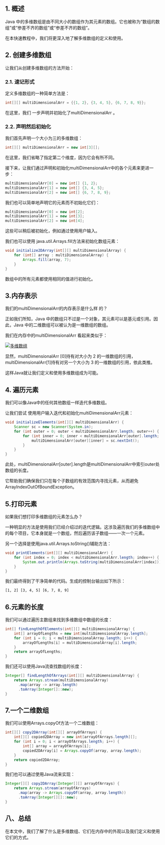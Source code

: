 ## 1. 概述

Java 中的多维数组是由不同大小的数组作为其元素的数组。它也被称为“数组的数组”或“参差不齐的数组”或“参差不齐的数组”。

在本快速教程中，我们将更深入地了解多维数组的定义和使用。

## 2. 创建多维数组

让我们从创建多维数组的方法开始：

### 2.1. 速记形式

定义多维数组的一种简单方法是：

```java
int[][] multiDimensionalArr = {{1, 2}, {3, 4, 5}, {6, 7, 8, 9}};
```

在这里，我们 一步声明并初始化了multiDimensionalArr 。

### 2.2. 声明然后初始化

我们首先声明一个大小为三的多维数组：

```java
int[][] multiDimensionalArr = new int[3][];
```

在这里，我们省略了指定第二个维度，因为它会有所不同。

接下来，让我们通过声明和初始化multiDimensionalArr中的各个元素来更进一步：

```java
multiDimensionalArr[0] = new int[] {1, 2};
multiDimensionalArr[1] = new int[] {3, 4, 5};
multiDimensionalArr[2] = new int[] {6, 7, 8, 9};
```

我们也可以简单地声明它的元素而不初始化它们：

```java
multiDimensionalArr[0] = new int[2];
multiDimensionalArr[1] = new int[3];
multiDimensionalArr[2] = new int[4];
```

这些可以稍后被初始化，例如通过使用用户输入。

我们也可以使用 java.util.Arrays.fill方法来初始化数组元素：

```java
void initialize2DArray(int[][] multiDimensionalArray) {
    for (int[] array : multiDimensionalArray) {
        Arrays.fill(array, 7);
    }
}

```

数组中的所有元素都使用相同的值进行初始化。

## 3.内存表示

我们的multiDimensionalArr的内存表示是什么样 的？

正如我们所知，Java 中的数组只不过是一个对象，其元素可以是基元或引用。因此，Java 中的二维数组可以被认为是一维数组的数组。

我们在内存中的multiDimensionalArr 看起来类似于：

[![多维数组](https://www.baeldung.com/wp-content/uploads/2020/03/multi-dimensional-array.png)](https://www.baeldung.com/wp-content/uploads/2020/03/multi-dimensional-array.png)

显然，multiDimensionalArr [0]持有对大小为 2 的一维数组的引用，multiDimensionalArr[1]持有对另一个大小为 3 的一维数组的引用，依此类推。

这样Java就让我们定义和使用多维数组成为可能。

## 4. 遍历元素

我们可以像Java中的任何其他数组一样迭代多维数组。

让我们尝试 使用用户输入迭代和初始化multiDimensionalArr元素：

```java
void initializeElements(int[][] multiDimensionalArr) {
    Scanner sc = new Scanner(System.in);
    for (int outer = 0; outer < multiDimensionalArr.length; outer++) {
        for (int inner = 0; inner < multiDimensionalArr[outer].length; inner++) {
            multiDimensionalArr[outer][inner] = sc.nextInt();
        }
    }
}
```

此处，multiDimensionalArr[outer].length是multiDimensionalArr中索引outer处数组的长度。

它帮助我们确保我们只在每个子数组的有效范围内寻找元素，从而避免ArrayIndexOutOfBoundException。

## 5.打印元素

如果我们想打印多维数组的元素怎么办？

一种明显的方法是使用我们已经介绍过的迭代逻辑。这涉及遍历我们的多维数组中的每个项目，它本身就是一个数组，然后遍历该子数组——一次一个元素。

另一个选择是使用java.util.Arrays.toString()辅助方法：

```java
void printElements(int[][] multiDimensionalArr) {
    for (int index = 0; index < multiDimensionalArr.length; index++) {
        System.out.println(Arrays.toString(multiDimensionalArr[index]));
    }
}
```

我们最终得到了干净简单的代码。生成的控制台输出如下所示：

```bash
[1, 2] [3, 4, 5] [6, 7, 8, 9]
```

## 6.元素的长度

我们可以通过遍历主数组来找到多维数组中数组的长度：

```java
int[] findLengthOfElements(int[][] multiDimensionalArray) {
    int[] arrayOfLengths = new int[multiDimensionalArray.length];
    for (int i = 0; i < multiDimensionalArray.length; i++) {
        arrayOfLengths[i] = multiDimensionalArray[i].length;
    }
    return arrayOfLengths;
}
```

我们还可以使用Java流查找数组的长度：

```java
Integer[] findLengthOfArrays(int[][] multiDimensionalArray) {
    return Arrays.stream(multiDimensionalArray)
      .map(array -> array.length)
      .toArray(Integer[]::new);
}
```

## 7.一个二维数组

我们可以使用Arrays.copyOf方法一个二维数组：

```java
int[][] copy2DArray(int[][] arrayOfArrays) {
    int[][] copied2DArray = new int[arrayOfArrays.length][];
    for (int i = 0; i < arrayOfArrays.length; i++) {
        int[] array = arrayOfArrays[i];
        copied2DArray[i] = Arrays.copyOf(array, array.length);
    }
    return copied2DArray;
}
```

我们也可以通过使用Java流来实现：

```java
Integer[][] copy2DArray(Integer[][] arrayOfArrays) {
    return Arrays.stream(arrayOfArrays)
      .map(array -> Arrays.copyOf(array, array.length))
      .toArray(Integer[][]::new);
}
```

## 八、总结

在本文中，我们了解了什么是多维数组、它们在内存中的外观以及我们定义和使用它们的方式。